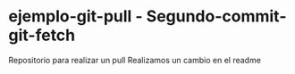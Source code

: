 # ejemplo-git-pull - Segundo-commit-git-fetch
Repositorio para realizar un pull
Realizamos un cambio en el readme
